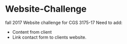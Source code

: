 # Website-Challenge
fall 2017 Website challenge for CGS 3175-17
Need to add:
- Content from client
- Link contact form to clients website.
